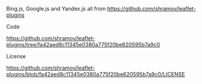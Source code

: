 Bing.js, Google.js and Yandex.js all from https://github.com/shramov/leaflet-plugins

Code

https://github.com/shramov/leaflet-plugins/tree/fa42aed8c11345e0380a775f20be620595b7a9c0

License

https://github.com/shramov/leaflet-plugins/blob/fa42aed8c11345e0380a775f20be620595b7a9c0/LICENSE
